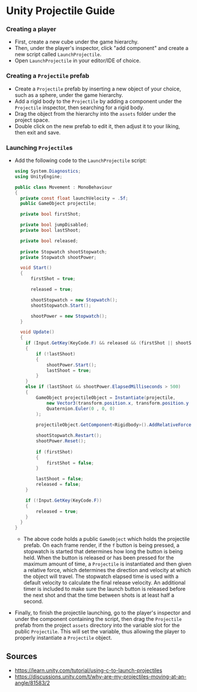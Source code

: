 # Unity Projectile Guide

### Creating a player
- First, create a new cube under the game hierarchy.
- Then, under the player's inspector, click "add component" and create a new script called `LaunchProjectile`.
- Open `LaunchProjectile` in your editor/IDE of choice.

### Creating a `Projectile` prefab
- Create a `Projectile` prefab by inserting a new object of your choice, such as a sphere, under the game hierarchy.
- Add a rigid body to the `Projectile` by adding a component under the `Projectile` inspector, then searching for a rigid body.
- Drag the object from the hierarchy into the `assets` folder under the project space.
- Double click on the new prefab to edit it, then adjust it to your liking, then exit and save.

### Launching `Projectile`s
- Add the following code to the `LaunchProjectile` script:
  
  ```csharp
  using System.Diagnostics;
  using UnityEngine;
  
  public class Movement : MonoBehaviour
  {
    private const float launchVelocity = .5f;
    public GameObject projectile;

    private bool firstShot;

    private bool jumpDisabled;
    private bool lastShoot;

    private bool released;
    
    private Stopwatch shootStopwatch;
    private Stopwatch shootPower;

    void Start()
    {
        firstShot = true;

        released = true;

        shootStopwatch = new Stopwatch();
        shootStopwatch.Start();

        shootPower = new Stopwatch();
    }

    void Update()
    {
      if (Input.GetKey(KeyCode.F) && released && (firstShot || shootStopwatch.ElapsedMilliseconds > 500) && shootPower.ElapsedMilliseconds < 1000)
      {
          if (!lastShoot)
          {
              shootPower.Start();
              lastShoot = true;
          }
      }
      else if (lastShoot && shootPower.ElapsedMilliseconds > 500)
      {
          GameObject projectileObject = Instantiate(projectile,
              new Vector3(transform.position.x, transform.position.y + .5f, transform.position.z),
              Quaternion.Euler(0 , 0, 0)
          );
          
          projectileObject.GetComponent<Rigidbody>().AddRelativeForce(transform.forward * launchVelocity * shootPower.ElapsedMilliseconds);

          shootStopwatch.Restart();
          shootPower.Reset();
          
          if (firstShot)
          {
              firstShot = false;
          }

          lastShoot = false;
          released = false;
      }

      if (!Input.GetKey(KeyCode.F))
      {
          released = true;
      }
    }
  }
  ```
  
    * The above code holds a public `GameObject` which holds the projectile prefab. On each frame render, if the `f` button is being pressed, a stopwatch is started that determines how long the button is being held. When the button is released or has been pressed for the maximum amount of time, a `Projectile` is instantiated and then given a relative force, which determines the direction and velocity at which the object will travel. The stopwatch elapsed time is used with a default velocity to calculate the final release velocity. An additional timer is included to make sure the launch button is released before the next shot and that the time between shots is at least half a second.

- Finally, to finish the projectile launching, go to the player's inspector and under the component containing the script, then drag the `Projectile` prefab from the project `assets` directory into the variable slot for the public `Projectile`. This will set the variable, thus allowing the player to properly instantiate a `Projectile` object.

## Sources
- https://learn.unity.com/tutorial/using-c-to-launch-projectiles
- https://discussions.unity.com/t/why-are-my-projectiles-moving-at-an-angle/81583/2
